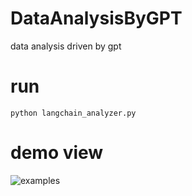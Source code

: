 # DataAnalysisByGPT
data analysis driven by gpt

# run
```
python langchain_analyzer.py
```
# demo view
![examples](https://github.com/zhufeijuanjuan/DataAnalysisByGPT/assets/46210744/69cc4a44-5e02-460d-b4fd-e24fc75e06b5)
